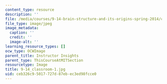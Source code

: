 ```yaml
---
content_type: resource
description: ''
file: /media/courses/9-14-brain-structure-and-its-origins-spring-2014/ceb326c95017727d87ebec3ed98fcce0_9-14_classroom-1.jpg
file_type: image/jpeg
image_metadata:
  caption: ''
  credit: ''
  image-alt: ''
learning_resource_types: []
ocw_type: OCWImage
parent_title: Instructor Insights
parent_type: ThisCourseAtMITSection
resourcetype: Image
title: 9-14_classroom-1.jpg
uid: ceb326c9-5017-727d-87eb-ec3ed98fcce0
---
```

